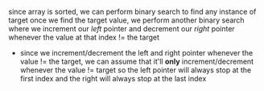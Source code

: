 since array is sorted, we can perform binary search to find any instance of target
once we find the target value, we perform another binary search where we increment our
*left* pointer and decrement our *right* pointer whenever the value at that index != the target
- since we increment/decrement the left and right pointer whenever the value != the target, we can assume that it'll **only** increment/decrement whenever the value != target so the left pointer will always stop at the first index and the right will always stop at the last index